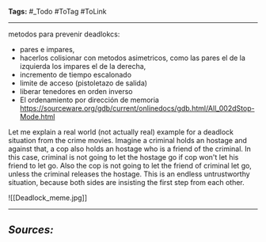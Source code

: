 **Tags:** #_Todo
#ToTag #ToLink 
- - -
metodos para prevenir deadlokcs:

- pares e impares,
- hacerlos colisionar con metodos asimetricos, como las pares el de la izquierda los impares el de la derecha,
- incremento de tiempo escalonado
- limite de acceso (pistoletazo de salida)
- liberar tenedores en orden inverso
- El ordenamiento por dirección de memoria 
https://sourceware.org/gdb/current/onlinedocs/gdb.html/All_002dStop-Mode.html

Let me explain a real world (not actually real) example for a deadlock situation from the crime movies. Imagine a criminal holds an hostage and against that, a cop also holds an hostage who is a friend of the criminal. In this case, criminal is not going to let the hostage go if cop won't let his friend to let go. Also the cop is not going to let the friend of criminal let go, unless the criminal releases the hostage. This is an endless untrustworthy situation, because both sides are insisting the first step from each other.

![[Deadlock_meme.jpg]]

- - - 
## ***Sources:***